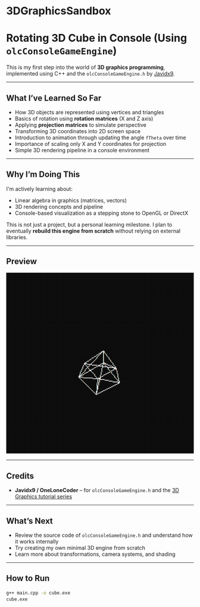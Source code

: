 # 3DGraphicsSandbox
# Rotating 3D Cube in Console (Using `olcConsoleGameEngine`)

This is my first step into the world of **3D graphics programming**, implemented using C++ and the `olcConsoleGameEngine.h` by [Javidx9](https://github.com/OneLoneCoder).

---

## What I’ve Learned So Far

- How 3D objects are represented using vertices and triangles  
- Basics of rotation using **rotation matrices** (X and Z axis)  
- Applying **projection matrices** to simulate perspective  
- Transforming 3D coordinates into 2D screen space  
- Introduction to animation through updating the angle `fTheta` over time  
- Importance of scaling only X and Y coordinates for projection  
- Simple 3D rendering pipeline in a console environment  

---

## Why I’m Doing This

I'm actively learning about:  
- Linear algebra in graphics (matrices, vectors)  
- 3D rendering concepts and pipeline  
- Console-based visualization as a stepping stone to OpenGL or DirectX  

This is not just a project, but a personal learning milestone. I plan to eventually **rebuild this engine from scratch** without relying on external libraries.

---

## Preview

![Rotating Cube GIF](media/preview.gif) <!-- Replace this path with your actual gif path -->

---

## Credits

- **Javidx9 / OneLoneCoder** – for `olcConsoleGameEngine.h` and the [3D Graphics tutorial series](https://www.youtube.com/watch?v=ih20l3pJoeU)

---

## What’s Next

- Review the source code of `olcConsoleGameEngine.h` and understand how it works internally  
- Try creating my own minimal 3D engine from scratch  
- Learn more about transformations, camera systems, and shading  

---

## How to Run

```bash
g++ main.cpp -o cube.exe
cube.exe
